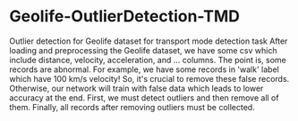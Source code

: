 # Geolife-OutlierDetection-TMD
Outlier detection for Geolife dataset for transport mode detection task
After loading and preprocessing the Geolife dataset, we have some csv which include distance, velocity, acceleration, and ... columns. The point is, some records are abnormal. For example, we have some records in 'walk' label which have 100 km/s velocity! So, it's crucial to remove these false records. Otherwise, our network will train with false data which leads to lower accuracy at the end.
First, we must detect outliers and then remove all of them. Finally, all records after removing outliers must be collected.
